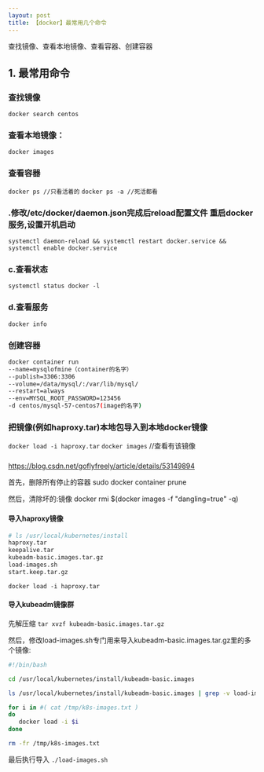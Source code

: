 ```yaml
---
layout: post
title: 【docker】最常用几个命令
---
```

查找镜像、查看本地镜像、查看容器、创建容器


## 1. 最常用命令

### 查找镜像
`docker search centos`

### 查看本地镜像：
`docker images`

### 查看容器
`docker ps //只看活着的`
`docker ps -a //死活都看`

### .修改/etc/docker/daemon.json完成后reload配置文件 重启docker服务,设置开机启动
`systemctl daemon-reload && systemctl restart docker.service && systemctl enable docker.service`

### c.查看状态
`systemctl status docker -l`

### d.查看服务
`docker info`

### 创建容器
```bash
docker container run  
--name=mysqlofmine（container的名字）
--publish=3306:3306  
--volume=/data/mysql/:/var/lib/mysql/  
--restart=always  
--env=MYSQL_ROOT_PASSWORD=123456 
-d centos/mysql-57-centos7(image的名字)
```

### 把镜像(例如haproxy.tar)本地包导入到本地docker镜像
`docker load -i haproxy.tar`
`docker images` //查看有该镜像


### 
https://blog.csdn.net/goflyfreely/article/details/53149894

首先，删除所有停止的容器
sudo docker container prune

然后，清除坏的<none>:<none>镜像
docker rmi $(docker images -f "dangling=true" -q)


#### 导入haproxy镜像
```bash
# ls /usr/local/kubernetes/install
haproxy.tar
keepalive.tar
kubeadm-basic.images.tar.gz
load-images.sh
start.keep.tar.gz
```

`docker load -i haproxy.tar`

#### 导入kubeadm镜像群

先解压缩
`tar xvzf kubeadm-basic.images.tar.gz`

然后，修改load-images.sh专门用来导入kubeadm-basic.images.tar.gz里的多个镜像:
```bash
#!/bin/bash

cd /usr/local/kubernetes/install/kubeadm-basic.images

ls /usr/local/kubernetes/install/kubeadm-basic.images | grep -v load-images.sh > /tmp/k8s-images.txt

for i in #( cat /tmp/k8s-images.txt )
do 
   docker load -i $i
done

rm -fr /tmp/k8s-images.txt
```
最后执行导入
`./load-images.sh`